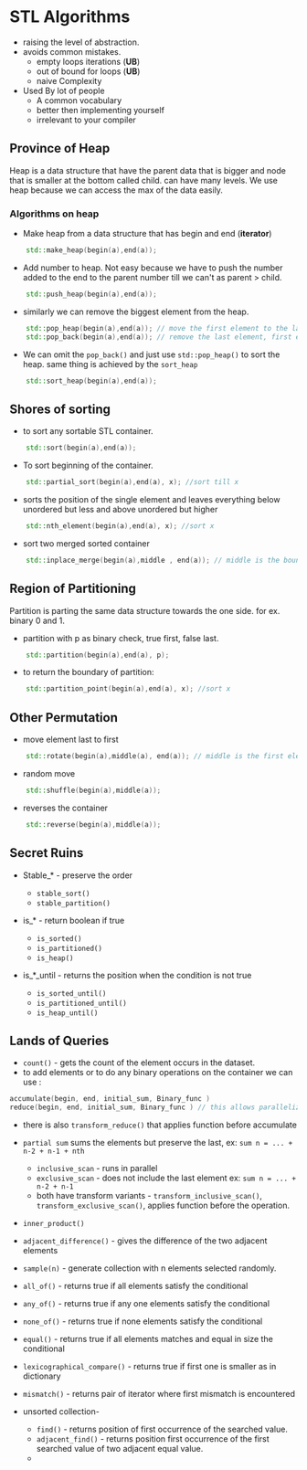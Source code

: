 # STL Algorithms

- raising the level of abstraction.
- avoids common mistakes.
    - empty loops iterations (**UB**)
    - out of bound for loops (**UB**)
    - naive Complexity
- Used By lot of people
    - A common vocabulary
    - better then implementing yourself
    - irrelevant to your compiler

## Province of Heap 
Heap is a data structure that have the parent data that is bigger and node that is smaller at the bottom called child. can have many levels. We use heap because we can access the max of the data easily.

### Algorithms on heap

- Make heap from a data structure that has begin and end (**iterator**)
```cpp 
    std::make_heap(begin(a),end(a));
```

- Add number to heap. Not easy because we have to push the number added to the end to the parent number till we can't as parent > child.

```cpp 
    std::push_heap(begin(a),end(a));
```
- similarly we can remove the biggest element from the heap.

```cpp 
    std::pop_heap(begin(a),end(a)); // move the first element to the last and make the iterator based data structure a heap again
    std::pop_back(begin(a),end(a)); // remove the last element, first element of heap in this case.
```

- We can omit the `pop_back()` and just use `std::pop_heap()` to sort the heap. same thing is achieved by the `sort_heap`
```cpp 
    std::sort_heap(begin(a),end(a));
```

## Shores of sorting

- to sort any sortable STL container.
```cpp 
    std::sort(begin(a),end(a));
```

- To sort beginning of the container.
```cpp 
    std::partial_sort(begin(a),end(a), x); //sort till x
```
- sorts the position of the single element and leaves everything below unordered but less and above unordered but higher
```cpp 
    std::nth_element(begin(a),end(a), x); //sort x
```
- sort two merged sorted container
```cpp 
    std::inplace_merge(begin(a),middle , end(a)); // middle is the boundary of the containers
```

## Region of Partitioning

Partition is parting the same data structure towards the one side. for ex. binary 0 and 1. 

- partition with p as binary check, true first, false last.
```cpp 
    std::partition(begin(a),end(a), p);
```
- to return the boundary of partition:
```cpp 
    std::partition_point(begin(a),end(a), x); //sort x
```
## Other Permutation

- move element last to first
```cpp 
    std::rotate(begin(a),middle(a), end(a)); // middle is the first element of the new container.
``` 

- random move
```cpp 
    std::shuffle(begin(a),middle(a)); 
``` 
- reverses the container
```cpp 
    std::reverse(begin(a),middle(a)); 
``` 

## Secret Ruins

- Stable_* - preserve the order
    - `stable_sort()`
    - `stable_partition()`

- is_* - return boolean if true
    - `is_sorted()`
    - `is_partitioned()`
    - `is_heap()`

- is_*_until - returns the position when the condition is not true
    - `is_sorted_until()`
    - `is_partitioned_until()`
    - `is_heap_until()`

## Lands of Queries

- `count()` - gets the count of the element occurs in the dataset.
-  to add elements or to do any binary operations on the container we can use :
```cpp
accumulate(begin, end, initial_sum, Binary_func )
reduce(begin, end, initial_sum, Binary_func ) // this allows parallelization
```
- there is also `transform_reduce()` that applies function before  accumulate
- `partial sum` sums the elements but preserve the last, ex: `sum n = ... + n-2 + n-1 + nth`
    - `inclusive_scan` - runs in parallel
    - `exclusive_scan` - does not include the last element ex: `sum n = ... + n-2 + n-1`
    - both have transform variants - `transform_inclusive_scan()`, `transform_exclusive_scan()`, applies function before the operation.
- `inner_product()` 
- `adjacent_difference()` - gives the difference of the two adjacent elements 
- `sample(n)` - generate collection with n elements selected randomly.

- `all_of()` - returns true if all elements satisfy the conditional
- `any_of()` - returns true if any one elements satisfy the conditional
- `none_of()` - returns true if none elements satisfy the conditional
- `equal()` - returns true if all elements matches and equal in size the conditional
- `lexicographical_compare()` - returns true if first one is smaller as in dictionary 
- `mismatch()` - returns pair of iterator where first mismatch is encountered
- unsorted collection-
    - `find()` - returns position of first occurrence of the searched value.
    - `adjacent_find()` - returns position first occurrence of the first searched value of two adjacent equal value.
    - 




